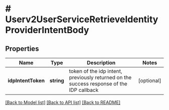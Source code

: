 # # Userv2UserServiceRetrieveIdentityProviderIntentBody

## Properties

Name | Type | Description | Notes
------------ | ------------- | ------------- | -------------
**idpIntentToken** | **string** | token of the idp intent, previously returned on the success response of the IDP callback | [optional]

[[Back to Model list]](../../README.md#models) [[Back to API list]](../../README.md#endpoints) [[Back to README]](../../README.md)
